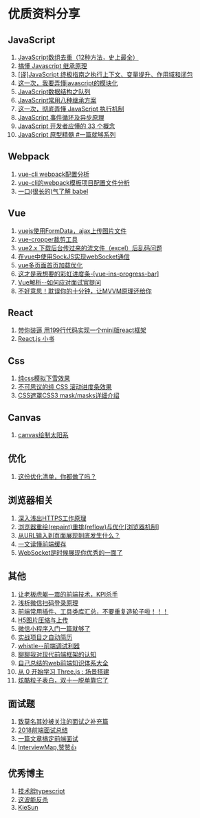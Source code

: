 
优质资料分享
===================================
JavaScript
-----------------------------------

1. [JavaScript数组去重（12种方法，史上最全）](https://segmentfault.com/a/1190000016418021)
2. [搞懂 Javascript 继承原理](https://segmentfault.com/a/1190000016542417)
3. [[译]JavaScript 终极指南之执行上下文、变量提升、作用域和闭包](https://juejin.im/entry/5bd10422518825295071ce78)
4. [这一次，我要弄懂javascript的模块化](https://juejin.im/post/5b4420e7f265da0f4b7a7b27)
5. [JavaScript数据结构之队列](https://juejin.im/post/5c248dede51d4558bf396c9d)
6. [JavaScript常用八种继承方案](https://juejin.im/post/5bcb2e295188255c55472db0)
7. [这一次，彻底弄懂 JavaScript 执行机制](https://juejin.im/post/59e85eebf265da430d571f89)
8. [JavaScript 事件循环及异步原理](https://juejin.im/post/5bc1adc45188255c82553921)
9. [JavaScript 开发者应懂的 33 个概念](https://juejin.im/entry/5bc9aae56fb9a05d20687bf3)
10. [JavaScript 原型精髓 #一篇就够系列](https://juejin.im/post/5bcdb6c6f265da0afd4b75c0)

Webpack
-----------------------------------
1. [vue-cli webpack配置分析](https://segmentfault.com/a/1190000008644830)
2. [vue-cli的webpack模板项目配置文件分析](https://blog.csdn.net/hongchh/article/details/55113751)
3. [一口(很长的)气了解 babel](https://juejin.im/post/5c19c5e0e51d4502a232c1c6)

Vue
-----------
1. [vuejs使用FormData，ajax上传图片文件](https://segmentfault.com/a/1190000010539269)
2. [vue-cropper裁剪工具](http://xyxiao.cn/vue-cropper/example/)
3. [vue2.x 下载后台传过来的流文件（excel）后乱码问题](https://www.cnblogs.com/cynthia-wuqian/p/7927621.html)
4. [在vue中使用SockJS实现webSocket通信](https://juejin.im/post/5b7fd02d6fb9a01a196f6276)
5. [vue多页面首页加载优化](https://juejin.im/entry/5bc7ccefe51d450e543ecfac)
6. [这才是我想要的彩虹进度条-[vue-ins-progress-bar]](https://juejin.im/post/5b44c5e36fb9a04fde5ab077)
7. [Vue解析--如何应对面试官提问](https://juejin.im/post/5bae435b6fb9a05d0d287c13)
8. [不好意思！耽误你的十分钟，让MVVM原理还给你](https://juejin.im/post/5abdd6f6f265da23793c4458)

React
-----------
1. [带你装逼 用199行代码实现一个mini版react框架](https://mp.weixin.qq.com/s/Gb-ZS71q9-5_vNR0Eyd6Bg)
2. [React.js 小书
](http://huziketang.mangojuice.top/books/react/)

Css
-----------
1. [纯css模拟下雪效果](https://juejin.im/post/5c4525ab6fb9a049bb7ca45c)
2. [不可思议的纯 CSS 滚动进度条效果](https://juejin.im/post/5c35953ce51d45523f04b6d2)
3. [CSS遮罩CSS3 mask/masks详细介绍](https://www.zhangxinxu.com/wordpress/2017/11/css-css3-mask-masks/)

Canvas
-----------
1. [canvas绘制太阳系](https://www.cnblogs.com/edwardloveyou/p/7740237.html)

优化
------------
1. [这份优化清单，你都做了吗？](https://juejin.im/post/5bbaeb48f265da0aca3323c1)

浏览器相关
-------------
1. [深入浅出HTTPS工作原理](https://juejin.im/post/5c1913a46fb9a049db73119a)
2. [浏览器重绘(repaint)重排(reflow)与优化[浏览器机制]](https://juejin.im/post/5c15f797f265da61141c7f86)
3. [从URL输入到页面展现到底发生什么？](https://juejin.im/post/5bf3ad55f265da61682afc9b)
4. [一文读懂前端缓存](https://juejin.im/post/5c22ee806fb9a049fb43b2c5)
5. [WebSocket是时候展现你优秀的一面了](https://juejin.im/post/5bc7f6b96fb9a05d3447eef8)

其他
----------------
1. [让老板虎躯一震的前端技术，KPI杀手](https://juejin.im/post/5c3ff18b6fb9a04a0a5f76aa)
2. [浅析微信扫码登录原理](https://juejin.im/post/5bd5784651882528e67c2caf)
3. [前端常用插件、工具类库汇总，不要重复造轮子啦！！！](https://juejin.im/post/5ba7d5dd5188255c6140cc9d)
4. [H5图片压缩与上传](http://www.cnblogs.com/stoneniqiu/p/5957356.html)
5. [微信小程序入门一篇就够了](https://juejin.im/post/5b8354c66fb9a01a182682af)
6. [实战项目之自动简历](https://juejin.im/post/5b9d27ddf265da0ad7019775)
7. [whistle--前端调试利器](https://juejin.im/entry/5bac56f85188255c8321186d)
8. [聊聊我对现代前端框架的认知](https://juejin.im/entry/5bc31c34e51d450e664b9805)
9. [自己总结的web前端知识体系大全](https://www.cnblogs.com/wangfupeng1988/p/4649709.html)
10. [从 0 开始学习 Three.js : 场景搭建](https://juejin.im/post/5ab07d186fb9a028b92cf79d)
11. [炫酷粒子表白，双十一脱单靠它了](https://juejin.im/post/5bdfe1dbe51d45054771f9d4)

面试题
-----------
1. [致莫名其妙被关注的面试之补充篇](https://juejin.im/post/5b4de8b16fb9a04fa8672375)
2. [2018前端面试总结](https://juejin.im/post/5b94d8965188255c5a0cdc02)
3. [一篇文章搞定前端面试](https://juejin.im/post/5bbaa549e51d450e827b6b13)
4. [InterviewMap,赞赞👍](https://yuchengkai.cn/docs/frontend/vue.html#nexttick-%E5%8E%9F%E7%90%86%E5%88%86%E6%9E%90)

优秀博主
-----------
1. [技术胖typescript](https://jspang.com/post/typescript.html)
2. [这波能反杀](https://www.jianshu.com/u/10ae59f49b13)
3. [KieSun](https://github.com/KieSun/Dream)
